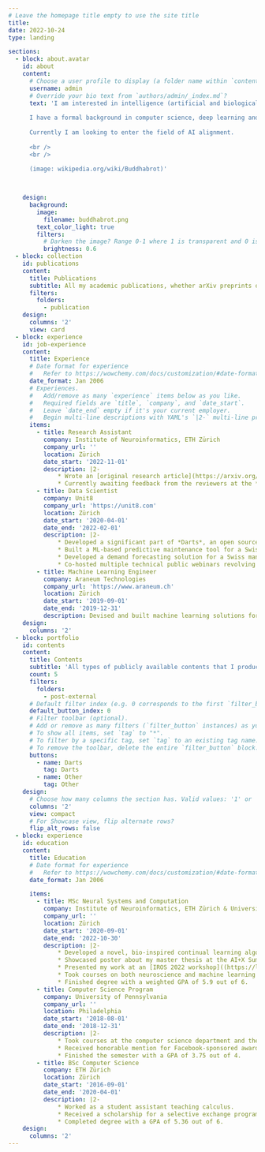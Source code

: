 ```yaml
---
# Leave the homepage title empty to use the site title
title:
date: 2022-10-24
type: landing

sections:
  - block: about.avatar
    id: about
    content:
      # Choose a user profile to display (a folder name within `content/authors/`)
      username: admin
      # Override your bio text from `authors/admin/_index.md`?
      text: 'I am interested in intelligence (artificial and biological), consciousness, and existential risks.
      
      I have a formal background in computer science, deep learning and computational neuroscience, and practical experience as a data scientist in industry. In addition to solving technical problems, I like to communicate technical topics to specialized and general audiences.
      
      Currently I am looking to enter the field of AI alignment. 
      
      <br />
      <br />
      
      (image: wikipedia.org/wiki/Buddhabrot)'

      

    design:
      background:
        image:
          filename: buddhabrot.png
        text_color_light: true
        filters:
          # Darken the image? Range 0-1 where 1 is transparent and 0 is opaque.
          brightness: 0.6
  - block: collection
    id: publications
    content:
      title: Publications
      subtitle: All my academic publications, whether arXiv preprints or journal articles.
      filters:
        folders:
          - publication
    design:
      columns: '2'
      view: card
  - block: experience
    id: job-experience
    content:
      title: Experience
      # Date format for experience
      #   Refer to https://wowchemy.com/docs/customization/#date-format
      date_format: Jan 2006
      # Experiences.
      #   Add/remove as many `experience` items below as you like.
      #   Required fields are `title`, `company`, and `date_start`.
      #   Leave `date_end` empty if it's your current employer.
      #   Begin multi-line descriptions with YAML's `|2-` multi-line prefix.
      items:
        - title: Research Assistant
          company: Institute of Neuroinformatics, ETH Zürich
          company_url: ''
          location: Zürich
          date_start: '2022-11-01'
          description: |2-
              * Wrote an [original research article](https://arxiv.org/abs/2212.04316) based on my master thesis.
              * Currently awaiting feedback from the reviewers at the *Biological Cybernetics* journal.
        - title: Data Scientist
          company: Unit8
          company_url: 'https://unit8.com'
          location: Zürich
          date_start: '2020-04-01'
          date_end: '2022-02-01'
          description: |2-
              * Developed a significant part of *Darts*, an open source library for time series forecasting, including statistical and deep learning-based forecasting tools. Presented Darts at the [EuroPython 2021 conference](https://www.youtube.com/watch?v=thg10qDqpRE) and the [PyData Global 2021 conference](https://www.youtube.com/watch?v=Kf6b5falv0M). During the time I worked on Darts, its [GitHub page](https://github.com/unit8co/darts) went from 0 to over 3.3k stars.
              * Built a ML-based predictive maintenance tool for a Swiss hydro power plant, all the way from exploratory data analysis and model development to backtesting and deployment.
              * Developed a demand forecasting solution for a Swiss manufacturer of laboratory and industry equipment which improved their existing forecasts by 10% - 50% (depending on the metric).
              * Co-hosted multiple technical public webinars revolving around topics in data science and machine learning.
        - title: Machine Learning Engineer
          company: Araneum Technologies
          company_url: 'https://www.araneum.ch'
          location: Zürich
          date_start: '2019-09-01'
          date_end: '2019-12-31'
          description: Devised and built machine learning solutions for small and medium-sized Swiss banks.
    design:
      columns: '2'
  - block: portfolio
    id: contents
    content:
      title: Contents
      subtitle: 'All types of publicly available contents that I produced other than academic publications, including blog posts, presentations and other projects.'
      count: 5
      filters:
        folders:
          - post-external
      # Default filter index (e.g. 0 corresponds to the first `filter_button` instance below).
      default_button_index: 0
      # Filter toolbar (optional).
      # Add or remove as many filters (`filter_button` instances) as you like.
      # To show all items, set `tag` to "*".
      # To filter by a specific tag, set `tag` to an existing tag name.
      # To remove the toolbar, delete the entire `filter_button` block.
      buttons:
        - name: Darts
          tag: Darts
        - name: Other
          tag: Other
    design:
      # Choose how many columns the section has. Valid values: '1' or '2'.
      columns: '2'
      view: compact
      # For Showcase view, flip alternate rows?
      flip_alt_rows: false
  - block: experience
    id: education
    content:
      title: Education
      # Date format for experience
      #   Refer to https://wowchemy.com/docs/customization/#date-format
      date_format: Jan 2006

      items:
        - title: MSc Neural Systems and Computation
          company: Institute of Neuroinformatics, ETH Zürich & University of Zürich
          company_url: ''
          location: Zürich
          date_start: '2020-09-01'
          date_end: '2022-10-30'
          description: |2-
              * Developed a novel, bio-inspired continual learning algorithm called sparse-recurrent DFC as part of my master thesis, which received the maximum grade.
              * Showcased poster about my master thesis at the AI+X Summit 2022. 
              * Presented my work at an [IROS 2022 workshop]((https://link-url-here.org)) on continual learning.
              * Took courses on both neuroscience and machine learning topics.
              * Finished degree with a weighted GPA of 5.9 out of 6.
        - title: Computer Science Program
          company: University of Pennsylvania
          company_url: ''
          location: Philadelphia
          date_start: '2018-08-01'
          date_end: '2018-12-31'
          description: |2-
              * Took courses at the computer science department and the Wharton business school.
              * Received honorable mention for Facebook-sponsored award in a project-based coding competition as part of the NETS 212 course (among top 4 of 54 teams).
              * Finished the semester with a GPA of 3.75 out of 4.
        - title: BSc Computer Science
          company: ETH Zürich
          location: Zürich
          date_start: '2016-09-01'
          date_end: '2020-04-01'
          description: |2-
              * Worked as a student assistant teaching calculus.
              * Received a scholarship for a selective exchange program to the University of Pennsylvania.
              * Completed degree with a GPA of 5.36 out of 6.
    design:
      columns: '2'
---
```

